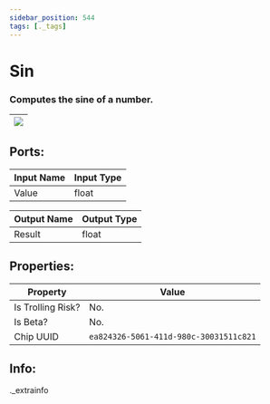 ```yaml
---
sidebar_position: 544
tags: [._tags]
---
```


# Sin


### Computes the sine of a number.

| ![](https://images-ext-2.discordapp.net/external/MPmIaQzlEPmgGWlgi-WxBBXt0Bjv_zWPkg1y1f_sy3s/https/www.recroomcircuits.com/image/circuit/absolute-value?width=206&height=108) |
|-----|

## Ports:

| Input Name | Input Type |
|-----------|-----------|
| Value | float |

| Output Name | Output Type |
|-----------|-----------|
| Result | float |

## Properties:

| Property  | Value |
|-------------------|-----------|
| Is Trolling Risk? | No. |
| Is Beta? | No. |
| Chip UUID | `ea824326-5061-411d-980c-30031511c821` |

## Info:
._extrainfo